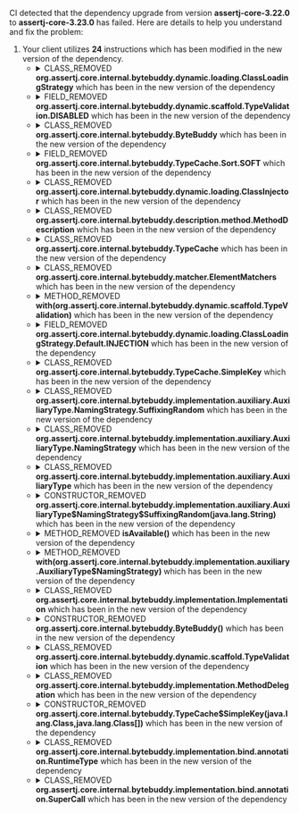 CI detected that the dependency upgrade from version **assertj-core-3.22.0** to **assertj-core-3.23.0** has failed. Here are details to help you understand and fix the problem:
1. Your client utilizes **24** instructions which has been modified in the new version of the dependency.
   * <details>
        <summary>CLASS_REMOVED <b>org.assertj.core.internal.bytebuddy.dynamic.loading.ClassLoadingStrategy</b> which has been <b></b> in the new version of the dependency</summary>
            
        * <details>
          <summary>The failure is identified from the logs generated in the build process. </summary>
          
            *   >[[ERROR] /assertj-vavr/src/main/java/org/assertj/vavr/api/ClassLoadingStrategyFactory.java:[34,44] package ClassLoadingStrategy does not exist<br>&nbsp;&nbsp;&nbsp;&nbsp;](https://github.com/chains-project/breaking-good/actions/runs/8110103454/job/22166641300#step:4:1146)
            *   An error was detected in line 34 which is making use of an outdated API.
             ``` java
             34   of(java.lang.Object);
            ```
            *   >[[ERROR] /assertj-vavr/src/main/java/org/assertj/vavr/api/ClassLoadingStrategyFactory.java:[31,40] package ClassLoadingStrategy does not exist<br>&nbsp;&nbsp;&nbsp;&nbsp;](https://github.com/chains-project/breaking-good/actions/runs/8110103454/job/22166641300#step:4:1144)
            *   An error was detected in line 31 which is making use of an outdated API.
             ``` java
             31   of(java.lang.Object);
            ```

          </details>
            
     </details>
   * <details>
        <summary>FIELD_REMOVED <b>org.assertj.core.internal.bytebuddy.dynamic.scaffold.TypeValidation.DISABLED</b> which has been <b></b> in the new version of the dependency</summary>
            
        * <details>
          <summary>The failure is identified from the logs generated in the build process. </summary>
          
            *   >[[ERROR] /assertj-vavr/src/main/java/org/assertj/vavr/api/VavrAssumptions.java:[50,53] cannot find symbol<br>&nbsp;&nbsp;&nbsp;&nbsp;  symbol:   class ByteBuddy
  location: class org.assertj.vavr.api.VavrAssumptions
](https://github.com/chains-project/breaking-good/actions/runs/8110103454/job/22166641300#step:4:1149)
            *   An error was detected in line 50 which is making use of an outdated API.
             ``` java
             50   org.assertj.core.internal.bytebuddy.dynamic.scaffold.TypeValidation.DISABLED;
            ```
            *   >[[ERROR] /assertj-vavr/src/main/java/org/assertj/vavr/api/VavrAssumptions.java:[50,26] cannot find symbol<br>&nbsp;&nbsp;&nbsp;&nbsp;  symbol:   class ByteBuddy
  location: class org.assertj.vavr.api.VavrAssumptions
](https://github.com/chains-project/breaking-good/actions/runs/8110103454/job/22166641300#step:4:1135)
            *   An error was detected in line 50 which is making use of an outdated API.
             ``` java
             50   org.assertj.core.internal.bytebuddy.dynamic.scaffold.TypeValidation.DISABLED;
            ```
            *   >[[ERROR] /assertj-vavr/src/main/java/org/assertj/vavr/api/VavrAssumptions.java:[50,70] cannot find symbol<br>&nbsp;&nbsp;&nbsp;&nbsp;  symbol:   variable TypeValidation
  location: class org.assertj.vavr.api.VavrAssumptions
](https://github.com/chains-project/breaking-good/actions/runs/8110103454/job/22166641300#step:4:1148)
            *   An error was detected in line 50 which is making use of an outdated API.
             ``` java
             50   org.assertj.core.internal.bytebuddy.dynamic.scaffold.TypeValidation.DISABLED;
            ```

          </details>
            
     </details>
   * <details>
        <summary>CLASS_REMOVED <b>org.assertj.core.internal.bytebuddy.ByteBuddy</b> which has been <b></b> in the new version of the dependency</summary>
            
        * <details>
          <summary>The failure is identified from the logs generated in the build process. </summary>
          
            *   >[[ERROR] /assertj-vavr/src/main/java/org/assertj/vavr/api/VavrAssumptions.java:[50,53] cannot find symbol<br>&nbsp;&nbsp;&nbsp;&nbsp;  symbol:   class ByteBuddy
  location: class org.assertj.vavr.api.VavrAssumptions
](https://github.com/chains-project/breaking-good/actions/runs/8110103454/job/22166641300#step:4:1149)
            *   An error was detected in line 50 which is making use of an outdated API.
             ``` java
             50   new org.assertj.core.internal.bytebuddy.ByteBuddy();
            ```
            *   >[[ERROR] /assertj-vavr/src/main/java/org/assertj/vavr/api/VavrAssumptions.java:[50,26] cannot find symbol<br>&nbsp;&nbsp;&nbsp;&nbsp;  symbol:   class ByteBuddy
  location: class org.assertj.vavr.api.VavrAssumptions
](https://github.com/chains-project/breaking-good/actions/runs/8110103454/job/22166641300#step:4:1135)
            *   An error was detected in line 50 which is making use of an outdated API.
             ``` java
             50   new org.assertj.core.internal.bytebuddy.ByteBuddy();
            ```
            *   >[[ERROR] /assertj-vavr/src/main/java/org/assertj/vavr/api/VavrAssumptions.java:[51,51] package AuxiliaryType.NamingStrategy does not exist<br>&nbsp;&nbsp;&nbsp;&nbsp;](https://github.com/chains-project/breaking-good/actions/runs/8110103454/job/22166641300#step:4:1147)
            *   An error was detected in line 51 which is making use of an outdated API.
             ``` java
             51   new org.assertj.core.internal.bytebuddy.ByteBuddy();
            ```
            *   >[[ERROR] /assertj-vavr/src/main/java/org/assertj/vavr/api/VavrAssumptions.java:[50,70] cannot find symbol<br>&nbsp;&nbsp;&nbsp;&nbsp;  symbol:   variable TypeValidation
  location: class org.assertj.vavr.api.VavrAssumptions
](https://github.com/chains-project/breaking-good/actions/runs/8110103454/job/22166641300#step:4:1148)
            *   An error was detected in line 50 which is making use of an outdated API.
             ``` java
             50   new org.assertj.core.internal.bytebuddy.ByteBuddy();
            ```

          </details>
            
     </details>
   * <details>
        <summary>FIELD_REMOVED <b>org.assertj.core.internal.bytebuddy.TypeCache.Sort.SOFT</b> which has been <b></b> in the new version of the dependency</summary>
            
        * <details>
          <summary>The failure is identified from the logs generated in the build process. </summary>
          
            *   >[[ERROR] /assertj-vavr/src/main/java/org/assertj/vavr/api/VavrAssumptions.java:[55,101] package TypeCache does not exist<br>&nbsp;&nbsp;&nbsp;&nbsp;](https://github.com/chains-project/breaking-good/actions/runs/8110103454/job/22166641300#step:4:1152)
            *   An error was detected in line 55 which is making use of an outdated API.
             ``` java
             55   org.assertj.core.internal.bytebuddy.TypeCache.Sort.SOFT;
            ```
            *   >[[ERROR] /assertj-vavr/src/main/java/org/assertj/vavr/api/VavrAssumptions.java:[55,36] cannot find symbol<br>&nbsp;&nbsp;&nbsp;&nbsp;  symbol:   class SimpleKey
  location: class org.assertj.vavr.api.VavrAssumptions
](https://github.com/chains-project/breaking-good/actions/runs/8110103454/job/22166641300#step:4:1138)
            *   An error was detected in line 55 which is making use of an outdated API.
             ``` java
             55   org.assertj.core.internal.bytebuddy.TypeCache.Sort.SOFT;
            ```
            *   >[[ERROR] /assertj-vavr/src/main/java/org/assertj/vavr/api/VavrAssumptions.java:[55,68] package TypeCache does not exist<br>&nbsp;&nbsp;&nbsp;&nbsp;](https://github.com/chains-project/breaking-good/actions/runs/8110103454/job/22166641300#step:4:1151)
            *   An error was detected in line 55 which is making use of an outdated API.
             ``` java
             55   org.assertj.core.internal.bytebuddy.TypeCache.Sort.SOFT;
            ```
            *   >[[ERROR] /assertj-vavr/src/main/java/org/assertj/vavr/api/VavrAssumptions.java:[55,26] cannot find symbol<br>&nbsp;&nbsp;&nbsp;&nbsp;  symbol:   class TypeCache
  location: class org.assertj.vavr.api.VavrAssumptions
](https://github.com/chains-project/breaking-good/actions/runs/8110103454/job/22166641300#step:4:1137)
            *   An error was detected in line 55 which is making use of an outdated API.
             ``` java
             55   org.assertj.core.internal.bytebuddy.TypeCache.Sort.SOFT;
            ```

          </details>
            
     </details>
   * <details>
        <summary>CLASS_REMOVED <b>org.assertj.core.internal.bytebuddy.dynamic.loading.ClassInjector</b> which has been <b></b> in the new version of the dependency</summary>
            
        * <details>
          <summary>The failure is identified from the logs generated in the build process. </summary>
          
            *   >[[ERROR] /assertj-vavr/src/main/java/org/assertj/vavr/api/ClassLoadingStrategyFactory.java:[32,33] package ClassInjector does not exist<br>&nbsp;&nbsp;&nbsp;&nbsp;](https://github.com/chains-project/breaking-good/actions/runs/8110103454/job/22166641300#step:4:1145)
            *   An error was detected in line 32 which is making use of an outdated API.
             ``` java
             32   org.assertj.core.internal.bytebuddy.dynamic.loading.ClassInjector.UsingLookup;
            ```
            *   >[[ERROR] /assertj-vavr/src/main/java/org/assertj/vavr/api/ClassLoadingStrategyFactory.java:[30,26] package ClassInjector does not exist<br>&nbsp;&nbsp;&nbsp;&nbsp;](https://github.com/chains-project/breaking-good/actions/runs/8110103454/job/22166641300#step:4:1143)
            *   An error was detected in line 30 which is making use of an outdated API.
             ``` java
             30   org.assertj.core.internal.bytebuddy.dynamic.loading.ClassInjector.UsingLookup;
            ```

          </details>
            
     </details>
   * <details>
        <summary>CLASS_REMOVED <b>org.assertj.core.internal.bytebuddy.description.method.MethodDescription</b> which has been <b></b> in the new version of the dependency</summary>
            
        * <details>
          <summary>The failure is identified from the logs generated in the build process. </summary>
          
            *   >[[ERROR] /assertj-vavr/src/main/java/org/assertj/vavr/api/VavrAssumptions.java:[223,25] cannot find symbol<br>&nbsp;&nbsp;&nbsp;&nbsp;  symbol:   method any()
  location: class org.assertj.vavr.api.VavrAssumptions
](https://github.com/chains-project/breaking-good/actions/runs/8110103454/job/22166641300#step:4:1155)
            *   An error was detected in line 223 which is making use of an outdated API.
             ``` java
             223   method(org.assertj.core.internal.bytebuddy.matcher.ElementMatcher);
            ```

          </details>
            
     </details>
   * <details>
        <summary>CLASS_REMOVED <b>org.assertj.core.internal.bytebuddy.TypeCache</b> which has been <b></b> in the new version of the dependency</summary>
            
        * <details>
          <summary>The failure is identified from the logs generated in the build process. </summary>
          
            *   >[[ERROR] /assertj-vavr/src/main/java/org/assertj/vavr/api/VavrAssumptions.java:[55,101] package TypeCache does not exist<br>&nbsp;&nbsp;&nbsp;&nbsp;](https://github.com/chains-project/breaking-good/actions/runs/8110103454/job/22166641300#step:4:1152)
            *   An error was detected in line 55 which is making use of an outdated API.
             ``` java
             55   org.assertj.core.internal.bytebuddy.TypeCache.WithInlineExpunction<>;
            ```
            *   >[[ERROR] /assertj-vavr/src/main/java/org/assertj/vavr/api/VavrAssumptions.java:[55,36] cannot find symbol<br>&nbsp;&nbsp;&nbsp;&nbsp;  symbol:   class SimpleKey
  location: class org.assertj.vavr.api.VavrAssumptions
](https://github.com/chains-project/breaking-good/actions/runs/8110103454/job/22166641300#step:4:1138)
            *   An error was detected in line 55 which is making use of an outdated API.
             ``` java
             55   org.assertj.core.internal.bytebuddy.TypeCache.WithInlineExpunction<>;
            ```
            *   >[[ERROR] /assertj-vavr/src/main/java/org/assertj/vavr/api/VavrAssumptions.java:[215,34] cannot find symbol<br>&nbsp;&nbsp;&nbsp;&nbsp;  symbol:   class SimpleKey
  location: class org.assertj.vavr.api.VavrAssumptions
](https://github.com/chains-project/breaking-good/actions/runs/8110103454/job/22166641300#step:4:1154)
            *   An error was detected in line 215 which is making use of an outdated API.
             ``` java
             215   org.assertj.core.internal.bytebuddy.TypeCache.WithInlineExpunction<>;
            ```
            *   >[[ERROR] /assertj-vavr/src/main/java/org/assertj/vavr/api/VavrAssumptions.java:[55,68] package TypeCache does not exist<br>&nbsp;&nbsp;&nbsp;&nbsp;](https://github.com/chains-project/breaking-good/actions/runs/8110103454/job/22166641300#step:4:1151)
            *   An error was detected in line 55 which is making use of an outdated API.
             ``` java
             55   org.assertj.core.internal.bytebuddy.TypeCache.WithInlineExpunction<>;
            ```
            *   >[[ERROR] /assertj-vavr/src/main/java/org/assertj/vavr/api/VavrAssumptions.java:[215,9] cannot find symbol<br>&nbsp;&nbsp;&nbsp;&nbsp;  symbol:   class SimpleKey
  location: class org.assertj.vavr.api.VavrAssumptions
](https://github.com/chains-project/breaking-good/actions/runs/8110103454/job/22166641300#step:4:1153)
            *   An error was detected in line 215 which is making use of an outdated API.
             ``` java
             215   org.assertj.core.internal.bytebuddy.TypeCache.WithInlineExpunction<>;
            ```
            *   >[[ERROR] /assertj-vavr/src/main/java/org/assertj/vavr/api/VavrAssumptions.java:[55,26] cannot find symbol<br>&nbsp;&nbsp;&nbsp;&nbsp;  symbol:   class TypeCache
  location: class org.assertj.vavr.api.VavrAssumptions
](https://github.com/chains-project/breaking-good/actions/runs/8110103454/job/22166641300#step:4:1137)
            *   An error was detected in line 55 which is making use of an outdated API.
             ``` java
             55   org.assertj.core.internal.bytebuddy.TypeCache.WithInlineExpunction<>;
            ```

          </details>
            
     </details>
   * <details>
        <summary>CLASS_REMOVED <b>org.assertj.core.internal.bytebuddy.matcher.ElementMatchers</b> which has been <b></b> in the new version of the dependency</summary>
            
        * <details>
          <summary>The failure is identified from the logs generated in the build process. </summary>
          
            *   >[[ERROR] /assertj-vavr/src/main/java/org/assertj/vavr/api/VavrAssumptions.java:[223,25] cannot find symbol<br>&nbsp;&nbsp;&nbsp;&nbsp;  symbol:   method any()
  location: class org.assertj.vavr.api.VavrAssumptions
](https://github.com/chains-project/breaking-good/actions/runs/8110103454/job/22166641300#step:4:1155)
            *   An error was detected in line 223 which is making use of an outdated API.
             ``` java
             223   org.assertj.core.internal.bytebuddy.matcher.ElementMatchers.any();
            ```

          </details>
            
     </details>
   * <details>
        <summary>METHOD_REMOVED <b>with(org.assertj.core.internal.bytebuddy.dynamic.scaffold.TypeValidation)</b> which has been <b></b> in the new version of the dependency</summary>
            
        * <details>
          <summary>The failure is identified from the logs generated in the build process. </summary>
          
            *   >[[ERROR] /assertj-vavr/src/main/java/org/assertj/vavr/api/VavrAssumptions.java:[50,53] cannot find symbol<br>&nbsp;&nbsp;&nbsp;&nbsp;  symbol:   class ByteBuddy
  location: class org.assertj.vavr.api.VavrAssumptions
](https://github.com/chains-project/breaking-good/actions/runs/8110103454/job/22166641300#step:4:1149)
            *   An error was detected in line 50 which is making use of an outdated API.
             ``` java
             50   new org.assertj.core.internal.bytebuddy.ByteBuddy().with(org.assertj.core.internal.bytebuddy.dynamic.scaffold.TypeValidation.DISABLED);
            ```
            *   >[[ERROR] /assertj-vavr/src/main/java/org/assertj/vavr/api/VavrAssumptions.java:[50,26] cannot find symbol<br>&nbsp;&nbsp;&nbsp;&nbsp;  symbol:   class ByteBuddy
  location: class org.assertj.vavr.api.VavrAssumptions
](https://github.com/chains-project/breaking-good/actions/runs/8110103454/job/22166641300#step:4:1135)
            *   An error was detected in line 50 which is making use of an outdated API.
             ``` java
             50   new org.assertj.core.internal.bytebuddy.ByteBuddy().with(org.assertj.core.internal.bytebuddy.dynamic.scaffold.TypeValidation.DISABLED);
            ```
            *   >[[ERROR] /assertj-vavr/src/main/java/org/assertj/vavr/api/VavrAssumptions.java:[50,70] cannot find symbol<br>&nbsp;&nbsp;&nbsp;&nbsp;  symbol:   variable TypeValidation
  location: class org.assertj.vavr.api.VavrAssumptions
](https://github.com/chains-project/breaking-good/actions/runs/8110103454/job/22166641300#step:4:1148)
            *   An error was detected in line 50 which is making use of an outdated API.
             ``` java
             50   new org.assertj.core.internal.bytebuddy.ByteBuddy().with(org.assertj.core.internal.bytebuddy.dynamic.scaffold.TypeValidation.DISABLED);
            ```

          </details>
            
     </details>
   * <details>
        <summary>FIELD_REMOVED <b>org.assertj.core.internal.bytebuddy.dynamic.loading.ClassLoadingStrategy.Default.INJECTION</b> which has been <b></b> in the new version of the dependency</summary>
            
        * <details>
          <summary>The failure is identified from the logs generated in the build process. </summary>
          
            *   >[[ERROR] /assertj-vavr/src/main/java/org/assertj/vavr/api/ClassLoadingStrategyFactory.java:[31,40] package ClassLoadingStrategy does not exist<br>&nbsp;&nbsp;&nbsp;&nbsp;](https://github.com/chains-project/breaking-good/actions/runs/8110103454/job/22166641300#step:4:1144)
            *   An error was detected in line 31 which is making use of an outdated API.
             ``` java
             31   org.assertj.core.internal.bytebuddy.dynamic.loading.ClassLoadingStrategy.Default.INJECTION;
            ```

          </details>
            
     </details>
   * <details>
        <summary>CLASS_REMOVED <b>org.assertj.core.internal.bytebuddy.TypeCache.SimpleKey</b> which has been <b></b> in the new version of the dependency</summary>
            
        * <details>
          <summary>The failure is identified from the logs generated in the build process. </summary>
          
            *   >[[ERROR] /assertj-vavr/src/main/java/org/assertj/vavr/api/VavrAssumptions.java:[55,101] package TypeCache does not exist<br>&nbsp;&nbsp;&nbsp;&nbsp;](https://github.com/chains-project/breaking-good/actions/runs/8110103454/job/22166641300#step:4:1152)
            *   An error was detected in line 55 which is making use of an outdated API.
             ``` java
             55   org.assertj.core.internal.bytebuddy.TypeCache.SimpleKey cacheKey = new org.assertj.core.internal.bytebuddy.TypeCache.SimpleKey(assertClass);
            ```
            *   >[[ERROR] /assertj-vavr/src/main/java/org/assertj/vavr/api/VavrAssumptions.java:[55,36] cannot find symbol<br>&nbsp;&nbsp;&nbsp;&nbsp;  symbol:   class SimpleKey
  location: class org.assertj.vavr.api.VavrAssumptions
](https://github.com/chains-project/breaking-good/actions/runs/8110103454/job/22166641300#step:4:1138)
            *   An error was detected in line 55 which is making use of an outdated API.
             ``` java
             55   org.assertj.core.internal.bytebuddy.TypeCache.SimpleKey cacheKey = new org.assertj.core.internal.bytebuddy.TypeCache.SimpleKey(assertClass);
            ```
            *   >[[ERROR] /assertj-vavr/src/main/java/org/assertj/vavr/api/VavrAssumptions.java:[215,34] cannot find symbol<br>&nbsp;&nbsp;&nbsp;&nbsp;  symbol:   class SimpleKey
  location: class org.assertj.vavr.api.VavrAssumptions
](https://github.com/chains-project/breaking-good/actions/runs/8110103454/job/22166641300#step:4:1154)
            *   An error was detected in line 215 which is making use of an outdated API.
             ``` java
             215   org.assertj.core.internal.bytebuddy.TypeCache.SimpleKey cacheKey = new org.assertj.core.internal.bytebuddy.TypeCache.SimpleKey(assertClass);
            ```
            *   >[[ERROR] /assertj-vavr/src/main/java/org/assertj/vavr/api/VavrAssumptions.java:[55,68] package TypeCache does not exist<br>&nbsp;&nbsp;&nbsp;&nbsp;](https://github.com/chains-project/breaking-good/actions/runs/8110103454/job/22166641300#step:4:1151)
            *   An error was detected in line 55 which is making use of an outdated API.
             ``` java
             55   org.assertj.core.internal.bytebuddy.TypeCache.SimpleKey cacheKey = new org.assertj.core.internal.bytebuddy.TypeCache.SimpleKey(assertClass);
            ```
            *   >[[ERROR] /assertj-vavr/src/main/java/org/assertj/vavr/api/VavrAssumptions.java:[215,9] cannot find symbol<br>&nbsp;&nbsp;&nbsp;&nbsp;  symbol:   class SimpleKey
  location: class org.assertj.vavr.api.VavrAssumptions
](https://github.com/chains-project/breaking-good/actions/runs/8110103454/job/22166641300#step:4:1153)
            *   An error was detected in line 215 which is making use of an outdated API.
             ``` java
             215   org.assertj.core.internal.bytebuddy.TypeCache.SimpleKey cacheKey = new org.assertj.core.internal.bytebuddy.TypeCache.SimpleKey(assertClass);
            ```
            *   >[[ERROR] /assertj-vavr/src/main/java/org/assertj/vavr/api/VavrAssumptions.java:[55,26] cannot find symbol<br>&nbsp;&nbsp;&nbsp;&nbsp;  symbol:   class TypeCache
  location: class org.assertj.vavr.api.VavrAssumptions
](https://github.com/chains-project/breaking-good/actions/runs/8110103454/job/22166641300#step:4:1137)
            *   An error was detected in line 55 which is making use of an outdated API.
             ``` java
             55   org.assertj.core.internal.bytebuddy.TypeCache.SimpleKey cacheKey = new org.assertj.core.internal.bytebuddy.TypeCache.SimpleKey(assertClass);
            ```

          </details>
            
     </details>
   * <details>
        <summary>CLASS_REMOVED <b>org.assertj.core.internal.bytebuddy.implementation.auxiliary.AuxiliaryType.NamingStrategy.SuffixingRandom</b> which has been <b></b> in the new version of the dependency</summary>
            
        * <details>
          <summary>The failure is identified from the logs generated in the build process. </summary>
          
            *   >[[ERROR] /assertj-vavr/src/main/java/org/assertj/vavr/api/VavrAssumptions.java:[51,51] package AuxiliaryType.NamingStrategy does not exist<br>&nbsp;&nbsp;&nbsp;&nbsp;](https://github.com/chains-project/breaking-good/actions/runs/8110103454/job/22166641300#step:4:1147)
            *   An error was detected in line 51 which is making use of an outdated API.
             ``` java
             51   new org.assertj.core.internal.bytebuddy.implementation.auxiliary.AuxiliaryType.NamingStrategy.SuffixingRandom("Assertj$Assumptions");
            ```

          </details>
            
     </details>
   * <details>
        <summary>CLASS_REMOVED <b>org.assertj.core.internal.bytebuddy.implementation.auxiliary.AuxiliaryType.NamingStrategy</b> which has been <b></b> in the new version of the dependency</summary>
            
        * <details>
          <summary>The failure is identified from the logs generated in the build process. </summary>
          
            *   >[[ERROR] /assertj-vavr/src/main/java/org/assertj/vavr/api/VavrAssumptions.java:[51,51] package AuxiliaryType.NamingStrategy does not exist<br>&nbsp;&nbsp;&nbsp;&nbsp;](https://github.com/chains-project/breaking-good/actions/runs/8110103454/job/22166641300#step:4:1147)
            *   An error was detected in line 51 which is making use of an outdated API.
             ``` java
             51   org.assertj.core.internal.bytebuddy.implementation.auxiliary.AuxiliaryType.NamingStrategy.SuffixingRandom;
            ```

          </details>
            
     </details>
   * <details>
        <summary>CLASS_REMOVED <b>org.assertj.core.internal.bytebuddy.implementation.auxiliary.AuxiliaryType</b> which has been <b></b> in the new version of the dependency</summary>
            
        * <details>
          <summary>The failure is identified from the logs generated in the build process. </summary>
          
            *   >[[ERROR] /assertj-vavr/src/main/java/org/assertj/vavr/api/VavrAssumptions.java:[51,51] package AuxiliaryType.NamingStrategy does not exist<br>&nbsp;&nbsp;&nbsp;&nbsp;](https://github.com/chains-project/breaking-good/actions/runs/8110103454/job/22166641300#step:4:1147)
            *   An error was detected in line 51 which is making use of an outdated API.
             ``` java
             51   org.assertj.core.internal.bytebuddy.implementation.auxiliary.AuxiliaryType.NamingStrategy;
            ```

          </details>
            
     </details>
   * <details>
        <summary>CONSTRUCTOR_REMOVED <b>org.assertj.core.internal.bytebuddy.implementation.auxiliary.AuxiliaryType$NamingStrategy$SuffixingRandom(java.lang.String)</b> which has been <b></b> in the new version of the dependency</summary>
            
        * <details>
          <summary>The failure is identified from the logs generated in the build process. </summary>
          
            *   >[[ERROR] /assertj-vavr/src/main/java/org/assertj/vavr/api/VavrAssumptions.java:[51,51] package AuxiliaryType.NamingStrategy does not exist<br>&nbsp;&nbsp;&nbsp;&nbsp;](https://github.com/chains-project/breaking-good/actions/runs/8110103454/job/22166641300#step:4:1147)
            *   An error was detected in line 51 which is making use of an outdated API.
             ``` java
             51   new org.assertj.core.internal.bytebuddy.implementation.auxiliary.AuxiliaryType.NamingStrategy.SuffixingRandom("Assertj$Assumptions");
            ```

          </details>
            
     </details>
   * <details>
        <summary>METHOD_REMOVED <b>isAvailable()</b> which has been <b></b> in the new version of the dependency</summary>
            
        * <details>
          <summary>The failure is identified from the logs generated in the build process. </summary>
          
            *   >[[ERROR] /assertj-vavr/src/main/java/org/assertj/vavr/api/ClassLoadingStrategyFactory.java:[32,33] package ClassInjector does not exist<br>&nbsp;&nbsp;&nbsp;&nbsp;](https://github.com/chains-project/breaking-good/actions/runs/8110103454/job/22166641300#step:4:1145)
            *   An error was detected in line 32 which is making use of an outdated API.
             ``` java
             32   org.assertj.core.internal.bytebuddy.dynamic.loading.ClassInjector.UsingLookup.isAvailable();
            ```
            *   >[[ERROR] /assertj-vavr/src/main/java/org/assertj/vavr/api/ClassLoadingStrategyFactory.java:[30,26] package ClassInjector does not exist<br>&nbsp;&nbsp;&nbsp;&nbsp;](https://github.com/chains-project/breaking-good/actions/runs/8110103454/job/22166641300#step:4:1143)
            *   An error was detected in line 30 which is making use of an outdated API.
             ``` java
             30   org.assertj.core.internal.bytebuddy.dynamic.loading.ClassInjector.UsingLookup.isAvailable();
            ```

          </details>
            
     </details>
   * <details>
        <summary>METHOD_REMOVED <b>with(org.assertj.core.internal.bytebuddy.implementation.auxiliary.AuxiliaryType$NamingStrategy)</b> which has been <b></b> in the new version of the dependency</summary>
            
        * <details>
          <summary>The failure is identified from the logs generated in the build process. </summary>
          
            *   >[[ERROR] /assertj-vavr/src/main/java/org/assertj/vavr/api/VavrAssumptions.java:[50,53] cannot find symbol<br>&nbsp;&nbsp;&nbsp;&nbsp;  symbol:   class ByteBuddy
  location: class org.assertj.vavr.api.VavrAssumptions
](https://github.com/chains-project/breaking-good/actions/runs/8110103454/job/22166641300#step:4:1149)
            *   An error was detected in line 50 which is making use of an outdated API.
             ``` java
             50   new org.assertj.core.internal.bytebuddy.ByteBuddy().with(org.assertj.core.internal.bytebuddy.dynamic.scaffold.TypeValidation.DISABLED).with(new org.assertj.core.internal.bytebuddy.implementation.auxiliary.AuxiliaryType.NamingStrategy.SuffixingRandom("Assertj$Assumptions"));
            ```
            *   >[[ERROR] /assertj-vavr/src/main/java/org/assertj/vavr/api/VavrAssumptions.java:[50,26] cannot find symbol<br>&nbsp;&nbsp;&nbsp;&nbsp;  symbol:   class ByteBuddy
  location: class org.assertj.vavr.api.VavrAssumptions
](https://github.com/chains-project/breaking-good/actions/runs/8110103454/job/22166641300#step:4:1135)
            *   An error was detected in line 50 which is making use of an outdated API.
             ``` java
             50   new org.assertj.core.internal.bytebuddy.ByteBuddy().with(org.assertj.core.internal.bytebuddy.dynamic.scaffold.TypeValidation.DISABLED).with(new org.assertj.core.internal.bytebuddy.implementation.auxiliary.AuxiliaryType.NamingStrategy.SuffixingRandom("Assertj$Assumptions"));
            ```
            *   >[[ERROR] /assertj-vavr/src/main/java/org/assertj/vavr/api/VavrAssumptions.java:[50,70] cannot find symbol<br>&nbsp;&nbsp;&nbsp;&nbsp;  symbol:   variable TypeValidation
  location: class org.assertj.vavr.api.VavrAssumptions
](https://github.com/chains-project/breaking-good/actions/runs/8110103454/job/22166641300#step:4:1148)
            *   An error was detected in line 50 which is making use of an outdated API.
             ``` java
             50   new org.assertj.core.internal.bytebuddy.ByteBuddy().with(org.assertj.core.internal.bytebuddy.dynamic.scaffold.TypeValidation.DISABLED).with(new org.assertj.core.internal.bytebuddy.implementation.auxiliary.AuxiliaryType.NamingStrategy.SuffixingRandom("Assertj$Assumptions"));
            ```

          </details>
            
     </details>
   * <details>
        <summary>CLASS_REMOVED <b>org.assertj.core.internal.bytebuddy.implementation.Implementation</b> which has been <b></b> in the new version of the dependency</summary>
            
        * <details>
          <summary>The failure is identified from the logs generated in the build process. </summary>
          
            *   >[[ERROR] /assertj-vavr/src/main/java/org/assertj/vavr/api/VavrAssumptions.java:[53,54] cannot find symbol<br>&nbsp;&nbsp;&nbsp;&nbsp;  symbol:   variable MethodDelegation
  location: class org.assertj.vavr.api.VavrAssumptions
](https://github.com/chains-project/breaking-good/actions/runs/8110103454/job/22166641300#step:4:1150)
            *   An error was detected in line 53 which is making use of an outdated API.
             ``` java
             53   private static final org.assertj.core.internal.bytebuddy.implementation.Implementation ASSUMPTION = org.assertj.core.internal.bytebuddy.implementation.MethodDelegation.to(org.assertj.vavr.api.VavrAssumptions.AssumptionMethodInterceptor.class);;
            ```
            *   >[[ERROR] /assertj-vavr/src/main/java/org/assertj/vavr/api/VavrAssumptions.java:[53,26] cannot find symbol<br>&nbsp;&nbsp;&nbsp;&nbsp;  symbol:   class Implementation
  location: class org.assertj.vavr.api.VavrAssumptions
](https://github.com/chains-project/breaking-good/actions/runs/8110103454/job/22166641300#step:4:1136)
            *   An error was detected in line 53 which is making use of an outdated API.
             ``` java
             53   private static final org.assertj.core.internal.bytebuddy.implementation.Implementation ASSUMPTION = org.assertj.core.internal.bytebuddy.implementation.MethodDelegation.to(org.assertj.vavr.api.VavrAssumptions.AssumptionMethodInterceptor.class);;
            ```

          </details>
            
     </details>
   * <details>
        <summary>CONSTRUCTOR_REMOVED <b>org.assertj.core.internal.bytebuddy.ByteBuddy()</b> which has been <b></b> in the new version of the dependency</summary>
            
        * <details>
          <summary>The failure is identified from the logs generated in the build process. </summary>
          
            *   >[[ERROR] /assertj-vavr/src/main/java/org/assertj/vavr/api/VavrAssumptions.java:[50,53] cannot find symbol<br>&nbsp;&nbsp;&nbsp;&nbsp;  symbol:   class ByteBuddy
  location: class org.assertj.vavr.api.VavrAssumptions
](https://github.com/chains-project/breaking-good/actions/runs/8110103454/job/22166641300#step:4:1149)
            *   An error was detected in line 50 which is making use of an outdated API.
             ``` java
             50   new org.assertj.core.internal.bytebuddy.ByteBuddy();
            ```
            *   >[[ERROR] /assertj-vavr/src/main/java/org/assertj/vavr/api/VavrAssumptions.java:[50,26] cannot find symbol<br>&nbsp;&nbsp;&nbsp;&nbsp;  symbol:   class ByteBuddy
  location: class org.assertj.vavr.api.VavrAssumptions
](https://github.com/chains-project/breaking-good/actions/runs/8110103454/job/22166641300#step:4:1135)
            *   An error was detected in line 50 which is making use of an outdated API.
             ``` java
             50   new org.assertj.core.internal.bytebuddy.ByteBuddy();
            ```
            *   >[[ERROR] /assertj-vavr/src/main/java/org/assertj/vavr/api/VavrAssumptions.java:[50,70] cannot find symbol<br>&nbsp;&nbsp;&nbsp;&nbsp;  symbol:   variable TypeValidation
  location: class org.assertj.vavr.api.VavrAssumptions
](https://github.com/chains-project/breaking-good/actions/runs/8110103454/job/22166641300#step:4:1148)
            *   An error was detected in line 50 which is making use of an outdated API.
             ``` java
             50   new org.assertj.core.internal.bytebuddy.ByteBuddy();
            ```

          </details>
            
     </details>
   * <details>
        <summary>CLASS_REMOVED <b>org.assertj.core.internal.bytebuddy.dynamic.scaffold.TypeValidation</b> which has been <b></b> in the new version of the dependency</summary>
            
        * <details>
          <summary>The failure is identified from the logs generated in the build process. </summary>
          
            *   >[[ERROR] /assertj-vavr/src/main/java/org/assertj/vavr/api/VavrAssumptions.java:[50,53] cannot find symbol<br>&nbsp;&nbsp;&nbsp;&nbsp;  symbol:   class ByteBuddy
  location: class org.assertj.vavr.api.VavrAssumptions
](https://github.com/chains-project/breaking-good/actions/runs/8110103454/job/22166641300#step:4:1149)
            *   An error was detected in line 50 which is making use of an outdated API.
             ``` java
             50   org.assertj.core.internal.bytebuddy.dynamic.scaffold.TypeValidation.DISABLED;
            ```
            *   >[[ERROR] /assertj-vavr/src/main/java/org/assertj/vavr/api/VavrAssumptions.java:[50,26] cannot find symbol<br>&nbsp;&nbsp;&nbsp;&nbsp;  symbol:   class ByteBuddy
  location: class org.assertj.vavr.api.VavrAssumptions
](https://github.com/chains-project/breaking-good/actions/runs/8110103454/job/22166641300#step:4:1135)
            *   An error was detected in line 50 which is making use of an outdated API.
             ``` java
             50   org.assertj.core.internal.bytebuddy.dynamic.scaffold.TypeValidation.DISABLED;
            ```
            *   >[[ERROR] /assertj-vavr/src/main/java/org/assertj/vavr/api/VavrAssumptions.java:[50,70] cannot find symbol<br>&nbsp;&nbsp;&nbsp;&nbsp;  symbol:   variable TypeValidation
  location: class org.assertj.vavr.api.VavrAssumptions
](https://github.com/chains-project/breaking-good/actions/runs/8110103454/job/22166641300#step:4:1148)
            *   An error was detected in line 50 which is making use of an outdated API.
             ``` java
             50   org.assertj.core.internal.bytebuddy.dynamic.scaffold.TypeValidation.DISABLED;
            ```

          </details>
            
     </details>
   * <details>
        <summary>CLASS_REMOVED <b>org.assertj.core.internal.bytebuddy.implementation.MethodDelegation</b> which has been <b></b> in the new version of the dependency</summary>
            
        * <details>
          <summary>The failure is identified from the logs generated in the build process. </summary>
          
            *   >[[ERROR] /assertj-vavr/src/main/java/org/assertj/vavr/api/VavrAssumptions.java:[53,54] cannot find symbol<br>&nbsp;&nbsp;&nbsp;&nbsp;  symbol:   variable MethodDelegation
  location: class org.assertj.vavr.api.VavrAssumptions
](https://github.com/chains-project/breaking-good/actions/runs/8110103454/job/22166641300#step:4:1150)
            *   An error was detected in line 53 which is making use of an outdated API.
             ``` java
             53   to(java.lang.Class);
            ```
            *   >[[ERROR] /assertj-vavr/src/main/java/org/assertj/vavr/api/VavrAssumptions.java:[53,26] cannot find symbol<br>&nbsp;&nbsp;&nbsp;&nbsp;  symbol:   class Implementation
  location: class org.assertj.vavr.api.VavrAssumptions
](https://github.com/chains-project/breaking-good/actions/runs/8110103454/job/22166641300#step:4:1136)
            *   An error was detected in line 53 which is making use of an outdated API.
             ``` java
             53   to(java.lang.Class);
            ```

          </details>
            
     </details>
   * <details>
        <summary>CONSTRUCTOR_REMOVED <b>org.assertj.core.internal.bytebuddy.TypeCache$SimpleKey(java.lang.Class,java.lang.Class[])</b> which has been <b></b> in the new version of the dependency</summary>
            
        * <details>
          <summary>The failure is identified from the logs generated in the build process. </summary>
          
            *   >[[ERROR] /assertj-vavr/src/main/java/org/assertj/vavr/api/VavrAssumptions.java:[215,34] cannot find symbol<br>&nbsp;&nbsp;&nbsp;&nbsp;  symbol:   class SimpleKey
  location: class org.assertj.vavr.api.VavrAssumptions
](https://github.com/chains-project/breaking-good/actions/runs/8110103454/job/22166641300#step:4:1154)
            *   An error was detected in line 215 which is making use of an outdated API.
             ``` java
             215   new org.assertj.core.internal.bytebuddy.TypeCache.SimpleKey(assertClass);
            ```
            *   >[[ERROR] /assertj-vavr/src/main/java/org/assertj/vavr/api/VavrAssumptions.java:[215,9] cannot find symbol<br>&nbsp;&nbsp;&nbsp;&nbsp;  symbol:   class SimpleKey
  location: class org.assertj.vavr.api.VavrAssumptions
](https://github.com/chains-project/breaking-good/actions/runs/8110103454/job/22166641300#step:4:1153)
            *   An error was detected in line 215 which is making use of an outdated API.
             ``` java
             215   new org.assertj.core.internal.bytebuddy.TypeCache.SimpleKey(assertClass);
            ```

          </details>
            
     </details>
   * <details>
        <summary>CLASS_REMOVED <b>org.assertj.core.internal.bytebuddy.implementation.bind.annotation.RuntimeType</b> which has been <b></b> in the new version of the dependency</summary>
            
        * <details>
          <summary>The failure is identified from the logs generated in the build process. </summary>
          
            *   >[[ERROR] /assertj-vavr/src/main/java/org/assertj/vavr/api/VavrAssumptions.java:[59,10] cannot find symbol<br>&nbsp;&nbsp;&nbsp;&nbsp;  symbol:   class RuntimeType
  location: class org.assertj.vavr.api.VavrAssumptions.AssumptionMethodInterceptor
](https://github.com/chains-project/breaking-good/actions/runs/8110103454/job/22166641300#step:4:1142)
            *   An error was detected in line 59 which is making use of an outdated API.
             ``` java
             59   @org.assertj.core.internal.bytebuddy.implementation.bind.annotation.RuntimeType;
            ```

          </details>
            
     </details>
   * <details>
        <summary>CLASS_REMOVED <b>org.assertj.core.internal.bytebuddy.implementation.bind.annotation.SuperCall</b> which has been <b></b> in the new version of the dependency</summary>
            
        * <details>
          <summary>The failure is identified from the logs generated in the build process. </summary>
          
            *   >[[ERROR] /assertj-vavr/src/main/java/org/assertj/vavr/api/VavrAssumptions.java:[60,41] cannot find symbol<br>&nbsp;&nbsp;&nbsp;&nbsp;  symbol:   class This
  location: class org.assertj.vavr.api.VavrAssumptions.AssumptionMethodInterceptor
](https://github.com/chains-project/breaking-good/actions/runs/8110103454/job/22166641300#step:4:1140)
            *   An error was detected in line 60 which is making use of an outdated API.
             ``` java
             60   @org.assertj.core.internal.bytebuddy.implementation.bind.annotation.SuperCall;
            ```
            *   >[[ERROR] /assertj-vavr/src/main/java/org/assertj/vavr/api/VavrAssumptions.java:[60,83] cannot find symbol<br>&nbsp;&nbsp;&nbsp;&nbsp;  symbol:   class SuperCall
  location: class org.assertj.vavr.api.VavrAssumptions.AssumptionMethodInterceptor
](https://github.com/chains-project/breaking-good/actions/runs/8110103454/job/22166641300#step:4:1141)
            *   An error was detected in line 60 which is making use of an outdated API.
             ``` java
             60   @org.assertj.core.internal.bytebuddy.implementation.bind.annotation.SuperCall;
            ```

          </details>
            
     </details>


